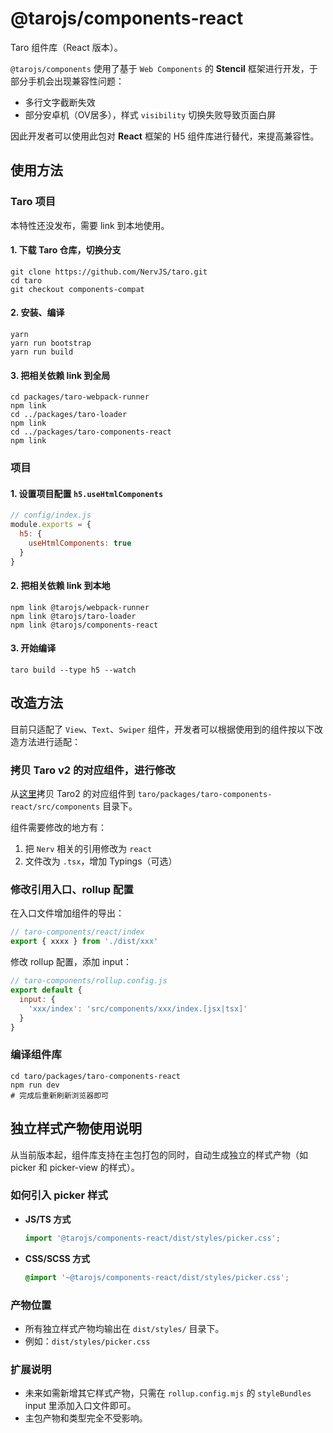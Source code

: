 # @tarojs/components-react

Taro 组件库（React 版本）。

`@tarojs/components` 使用了基于 `Web Components` 的 **Stencil** 框架进行开发，于部分手机会出现兼容性问题：

* 多行文字截断失效
* 部分安卓机（OV居多），样式 `visibility` 切换失败导致页面白屏

因此开发者可以使用此包对 **React** 框架的 H5 组件库进行替代，来提高兼容性。

## 使用方法

### Taro 项目

本特性还没发布，需要 link 到本地使用。

#### 1. 下载 Taro 仓库，切换分支

```shell
git clone https://github.com/NervJS/taro.git
cd taro
git checkout components-compat
```

#### 2. 安装、编译

```shell
yarn
yarn run bootstrap
yarn run build
```

#### 3. 把相关依赖 link 到全局

```shell
cd packages/taro-webpack-runner
npm link
cd ../packages/taro-loader
npm link
cd ../packages/taro-components-react
npm link
```

### 项目

#### 1. 设置项目配置 `h5.useHtmlComponents`

```js
// config/index.js
module.exports = {
  h5: {
    useHtmlComponents: true
  }
}
```

#### 2. 把相关依赖 link 到本地

```shell
npm link @tarojs/webpack-runner
npm link @tarojs/taro-loader
npm link @tarojs/components-react
```

#### 3. 开始编译

```shell
taro build --type h5 --watch
```

## 改造方法

目前只适配了 `View`、`Text`、`Swiper` 组件，开发者可以根据使用到的组件按以下改造方法进行适配：

### 拷贝 Taro v2 的对应组件，进行修改

从[这里](https://github.com/NervJS/taro/tree/2.x/packages/taro-components/src/components)拷贝 Taro2 的对应组件到 `taro/packages/taro-components-react/src/components` 目录下。

组件需要修改的地方有：

1. 把 `Nerv` 相关的引用修改为 `react`
2. 文件改为 `.tsx`，增加 Typings（可选）

### 修改引用入口、rollup 配置

在入口文件增加组件的导出：

```js
// taro-components/react/index
export { xxxx } from './dist/xxx'
```

修改 rollup 配置，添加 input：

```js
// taro-components/rollup.config.js
export default {
  input: {
    'xxx/index': 'src/components/xxx/index.[jsx|tsx]'
  }
}
```

### 编译组件库

```shell
cd taro/packages/taro-components-react
npm run dev
# 完成后重新刷新浏览器即可
```

## 独立样式产物使用说明

从当前版本起，组件库支持在主包打包的同时，自动生成独立的样式产物（如 picker 和 picker-view 的样式）。

### 如何引入 picker 样式

- **JS/TS 方式**
  ```js
  import '@tarojs/components-react/dist/styles/picker.css';
  ```
- **CSS/SCSS 方式**
  ```css
  @import '~@tarojs/components-react/dist/styles/picker.css';
  ```

### 产物位置

- 所有独立样式产物均输出在 `dist/styles/` 目录下。
- 例如：`dist/styles/picker.css`

### 扩展说明

- 未来如需新增其它样式产物，只需在 `rollup.config.mjs` 的 `styleBundles` input 里添加入口文件即可。
- 主包产物和类型完全不受影响。
